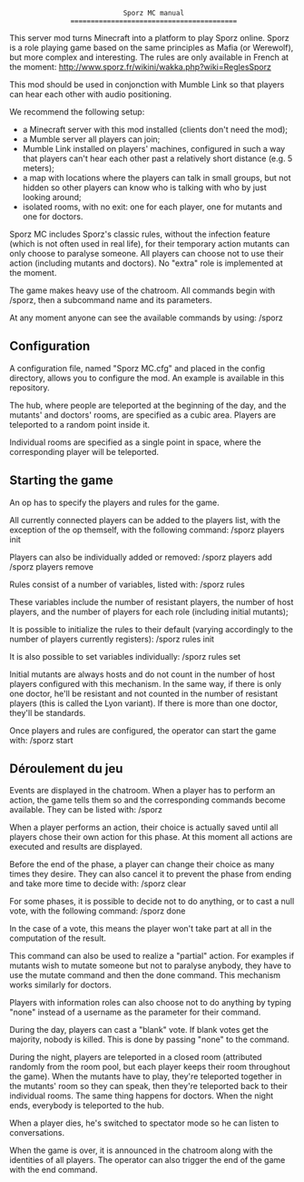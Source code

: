 								Sporz MC manual
				   =========================================

This server mod turns Minecraft into a platform to play Sporz online. Sporz is a
role playing game based on the same principles as Mafia (or Werewolf), but more
complex and interesting. The rules are only available in French at the moment:
    http://www.sporz.fr/wikini/wakka.php?wiki=ReglesSporz

This mod should be used in conjonction with Mumble Link so that players can hear
each other with audio positioning.

We recommend the following setup:
- a Minecraft server with this mod installed (clients don't need the mod);
- a Mumble server all players can join;
- Mumble Link installed on players' machines, configured in such a way that
players can't hear each other past a relatively short distance (e.g. 5 meters);
- a map with locations where the players can talk in small groups, but not
hidden so other players can know who is talking with who by just looking around;
- isolated rooms, with no exit: one for each player, one for mutants and one for
doctors.


Sporz MC includes Sporz's classic rules, without the infection feature (which is
not often used in real life), for their temporary action mutants can only choose
to paralyse someone. All players can choose not to use their action (including
mutants and doctors). No "extra" role is implemented at the moment.


The game makes heavy use of the chatroom. All commands begin with /sporz, then a
subcommand name and its parameters.

At any moment anyone can see the available commands by using:
    /sporz




Configuration
-------------

A configuration file, named "Sporz MC.cfg" and placed in the config directory,
allows you to configure the mod. An example is available in this repository.

The hub, where people are teleported at the beginning of the day, and the
mutants' and doctors' rooms, are specified as a cubic area. Players are
teleported to a random point inside it.

Individual rooms are specified as a single point in space, where the
corresponding player will be teleported.




Starting the game
-----------------

An op has to specify the players and rules for the game.

All currently connected players can be added to the players list, with the
exception of the op themself, with the following command:
    /sporz players init

Players can also be individually added or removed:
    /sporz players add <name>
    /sporz players remove <name>

Rules consist of a number of variables, listed with:
    /sporz rules

These variables include the number of resistant players, the number of host
players, and the number of players for each role (including initial mutants);

It is possible to initialize the rules to their default (varying accordingly to
the number of players currently registers):
    /sporz rules init

It is also possible to set variables individually:
    /sporz rules set <variable> <number>

Initial mutants are always hosts and do not count in the number of host players
configured with this mechanism. In the same way, if there is only one doctor,
he'll be resistant and not counted in the number of resistant players (this is
called the Lyon variant). If there is more than one doctor, they'll be
standards.


Once players and rules are configured, the operator can start the game with:
    /sporz start




Déroulement du jeu
------------------

Events are displayed in the chatroom. When a player has to perform an action,
the game tells them so and the corresponding commands become available. They can
be listed with:
    /sporz

When a player performs an action, their choice is actually saved until all
players chose their own action for this phase. At this moment all actions are
executed and results are displayed.

Before the end of the phase, a player can change their choice as many times they
desire. They can also cancel it to prevent the phase from ending and take more
time to decide with:
    /sporz clear


For some phases, it is possible to decide not to do anything, or to cast a null
vote, with the following command:
    /sporz done

In the case of a vote, this means the player won't take part at all in the
computation of the result.

This command can also be used to realize a "partial" action. For examples if
mutants wish to mutate someone but not to paralyse anybody, they have to use the
mutate command and then the done command. This mechanism works similarly for
doctors.

Players with information roles can also choose not to do anything by typing
"none" instead of a username as the parameter for their command.


During the day, players can cast a "blank" vote. If blank votes get the
majority, nobody is killed. This is done by passing "none" to the command.


During the night, players are teleported in a closed room (attributed randomly
from the room pool, but each player keeps their room throughout the game). When
the mutants have to play, they're teleported together in the mutants' room so
they can speak, then they're teleported back to their individual rooms. The same
thing happens for doctors. When the night ends, everybody is teleported to the
hub.


When a player dies, he's switched to spectator mode so he can listen to
conversations.


When the game is over, it is announced in the chatroom along with the identities
of all players. The operator can also trigger the end of the game with the end
command.
